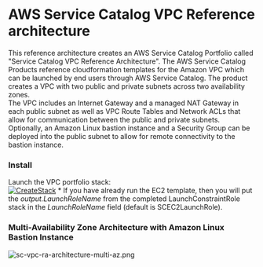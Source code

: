 # AWS Service Catalog VPC Reference architecture

This reference architecture creates an AWS Service Catalog Portfolio called "Service Catalog VPC Reference Architecture". 
 The AWS Service Catalog Products reference cloudformation templates for the Amazon VPC which can be launched by end users through 
 AWS Service Catalog.  The product creates a VPC with two public and private subnets across two availability zones.  
 The VPC includes an Internet Gateway and a managed NAT Gateway in each public subnet as well as VPC Route Tables and 
 Network ACLs that allow for communication between the public and private subnets.  Optionally, an Amazon Linux bastion instance 
 and a Security Group can be deployed into the public subnet to allow for remote connectivity to the bastion instance.

 
### Install  
Launch the VPC portfolio stack:  
[![CreateStack](https://s3.amazonaws.com/cloudformation-examples/cloudformation-launch-stack.png)](https://console.aws.amazon.com/cloudformation/home?region=us-east-1#/stacks/new?stackName=SC-RA-VPCPortfolio&templateURL=https://s3.amazonaws.com/aws-service-catalog-reference-architectures/vpc/sc-portfolio-vpc.json)
    * If you have already run the EC2 template, then you will put the _output.LaunchRoleName_ from the completed LaunchConstraintRole stack in the _LaunchRoleName_ field (default is SCEC2LaunchRole).  


### Multi-Availability Zone Architecture with Amazon Linux Bastion Instance

![sc-vpc-ra-architecture-multi-az.png](sc-vpc-ra-architecture-multi-az.png)
